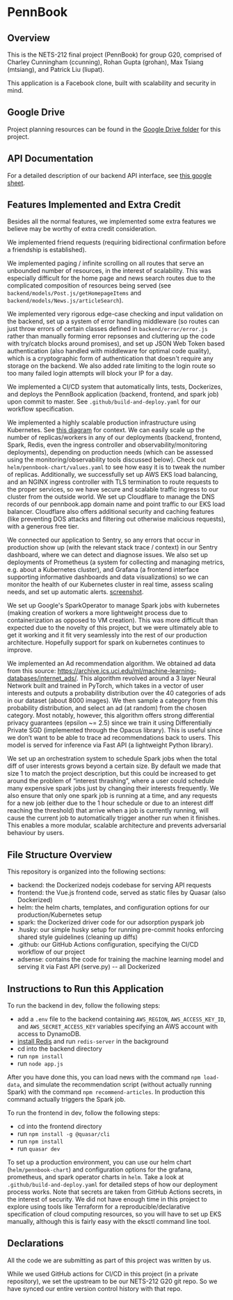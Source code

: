 # PennBook

## Overview

This is the NETS-212 final project (PennBook) for group G20, comprised of
Charley Cunningham (ccunning), Rohan Gupta (grohan), Max Tsiang (mtsiang), and Patrick Liu (liupat).

This application is a Facebook clone, built with scalability and security in mind.

## Google Drive

Project planning resources can be found in the [Google Drive folder](https://drive.google.com/drive/folders/1Ksb2dOLsyWlh0JNXp3SytOUi-KOCgm9Q?usp=sharing) for this project.

## API Documentation

For a detailed description of our backend API interface, see [this google sheet](https://docs.google.com/spreadsheets/d/1R5LzdjQepMrg244BvkVXsvzGqAkr8yitZ2f57D0m610/edit?usp=sharing).

## Features Implemented and Extra Credit

Besides all the normal features, we implemented some extra features we believe may be worthy of extra credit consideration.

We implemented friend requests (requiring bidirectional confirmation before a friendship is established).

We implemented paging / infinite scrolling on all routes that serve an unbounded number of resources, in the interest of scalability.
This was especially difficult for the home page and news search routes due to the complicated composition of resources being served
(see `backend/models/Post.js/getHomepageItems` and `backend/models/News.js/articleSearch`).

We implemented very rigorous edge-case checking and input validation on the backend, set up a system of error handling middleware
(so routes can just throw errors of certain classes defined in `backend/error/error.js` rather than manually forming error repsonses
and cluttering up the code with try/catch blocks around promises), and set up JSON Web Token based authentication (also handled
with middleware for optimal code quality), which is a cryptographic form of authentication that doesn't require any storage on the backend.
We also added rate limiting to the login route so too many failed login attempts will block your IP for a day.

We implemented a CI/CD system that automatically lints, tests, Dockerizes, and deploys the PennBook application (backend, frontend, and spark job)
upon commit to master. See `.github/build-and-deploy.yaml` for our workflow specification.

We implemented a highly scalable production infrastructure using Kubernetes.
See [this diagram](https://docs.google.com/drawings/d/1C6wGLiv0xLoiG6v6JggdXkh93UfQMV-0IIO1YnMi3gM/edit?usp=sharing)
for context. We can easily scale up the number of replicas/workers in any of our deployments (backend, frontend, Spark, Redis, even the ingress
controller and observability/monitoring deployments), depending on production needs (which can be assessed using the monitoring/observability tools discussed below).
Check out `helm/pennbook-chart/values.yaml` to see how easy it is to tweak the number of replicas. Additionally, we successfully set up
AWS EKS load balancing, and an NGINX ingress controller with TLS termination to route requests to the proper services,
so we have secure and scalable traffic ingress to our cluster from the outside world.
We set up Cloudflare to manage the DNS records of our pennbook.app domain name and point traffic to our EKS load balancer. Cloudflare also offers
additional security and caching features (like preventing DOS attacks and filtering out otherwise malicious requests), with a generous free tier.

We connected our application to Sentry, so any errors that occur in production show up (with the relevant stack trace / context)
in our Sentry dashboard, where we can detect and diagnose issues. We also set up deployments of Prometheus (a system for collecting and managing metrics, e.g.
about a Kubernetes cluster), and Grafana (a frontend interface supporting informative dashboards and data visualizations) so we can monitor the health of
our Kubernetes cluster in real time, assess scaling needs, and set up automatic alerts. [screenshot](https://drive.google.com/file/d/1-1KkE1qNzlrQIg0D7GkvVBkXJ5wKQ4h0/view?usp=sharing).

We set up Google's SparkOperator to manage Spark jobs with kubernetes (making creation of workers a more lightweight process due to containerization as
opposed to VM creation). This was more difficult than expected due to the novelty of this project, but we were ultimately able to get it working
and it fit very seamlessly into the rest of our production architecture. Hopefully support for spark on kubernetes continues to improve.

We implemented an Ad recommendation algorithm. We obtained ad data from this source: https://archive.ics.uci.edu/ml/machine-learning-databases/internet_ads/. This algorithm revolved around a 3 layer Neural Network built and trained in PyTorch, which takes in a vector of user interests and outputs a probability distribution over the 40 categories of ads in our dataset (about 8000 images). We then sample a category from this probability distribution, and select an ad (at random) from the chosen category. Most notably, however, this algorithm offers strong differential privacy guarantees (epsilon ~= 2.5) since we train it using Differentially Private SGD (implemented through the Opacus library). This is useful since we don’t want to be able to trace ad recommendations back to users. This model is served for inference via Fast API (a lightweight Python library).

We set up an orchestration system to schedule Spark jobs when the total diff of user interests grows beyond a certain size. By default we made that size 1 to match the project description, but this could be increased to get around the problem of “interest thrashing”, where a user could schedule many expensive spark jobs just by changing their interests frequently. We also ensure that only one spark job is running at a time, and any requests for a new job (either due to the 1 hour schedule or due to an interest diff reaching the threshold) that arrive when a job is currently running, will cause the current job to automatically trigger another run when it finishes. This enables a more modular, scalable architecture and prevents adversarial behaviour by users.

## File Structure Overview

This repository is organized into the following sections:

- backend: the Dockerized nodejs codebase for serving API requests
- frontend: the Vue.js frontend code, served as static files by Quasar (also Dockerized)
- helm: the helm charts, templates, and configuration options for our production/Kubernetes setup
- spark: the Dockerized driver code for our adsorption pyspark job
- .husky: our simple husky setup for running pre-commit hooks enforcing shared style guidelines (cleaning up diffs)
- .github: our GitHub Actions configuration, specifying the CI/CD workflow of our project
- adsense: contains the code for training the machine learning model and serving it via Fast API (serve.py) -- all Dockerized 

## Instructions to Run this Application

To run the backend in dev, follow the following steps:

- add a `.env` file to the backend containing `AWS_REGION`, `AWS_ACCESS_KEY_ID`, and `AWS_SECRET_ACCESS_KEY` variables specifying an AWS account with access to DynamoDB.
- [install Redis](https://redis.io/topics/quickstart) and run `redis-server` in the background
- cd into the backend directory
- run `npm install`
- run `node app.js`

After you have done this, you can load news with the command `npm load-data`, and simulate the recommendation script (without actually running Spark)
with the command `npm recommend-articles`. In production this command actually triggers the Spark job.

To run the frontend in dev, follow the following steps:

- cd into the frontend directory
- run `npm install -g @quasar/cli`
- run `npm install`
- run `quasar dev`

To set up a production environment, you can use our helm chart (`helm/pennbook-chart`) and configuration options for the grafana, prometheus, and spark operator charts in `helm`.
Take a look at `.github/build-and-deploy.yaml` for detailed steps of how our deployment process works. Note that secrets are taken from GitHub Actions secrets,
in the interest of security. We did not have enough time in this project to explore using tools like Terraform for a reproducible/declarative specification
of cloud computing resources, so you will have to set up EKS manually, although this is fairly easy with the eksctl command line tool.

## Declarations

All the code we are submitting as part of this project was written by us.

While we used GitHub actions for CI/CD in this project (in a private repository), we set the upstream to be our NETS-212 G20 git repo. So we have synced
our entire version control history with that repo.
